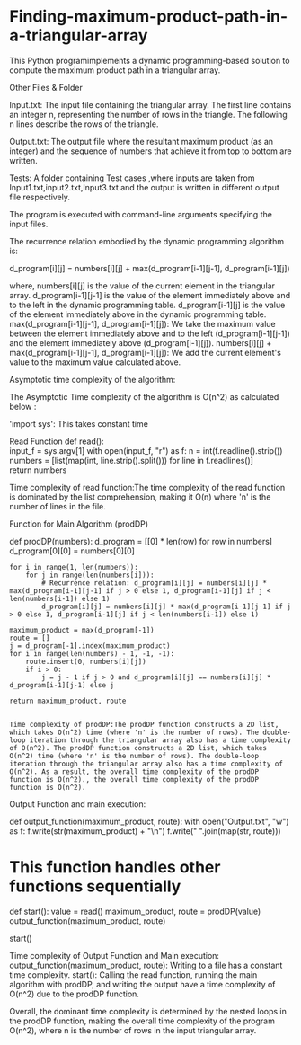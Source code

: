 # Finding-maximum-product-path-in-a-triangular-array
﻿This Python programimplements a dynamic programming-based solution to compute the maximum product path in a triangular array. 

 Other Files & Folder

Input.txt:  The input file containing the triangular array. The first line contains an integer n, representing the number of rows in the triangle. The following n lines describe the rows of the triangle.

Output.txt: The output file where the resultant maximum product (as an integer) and the sequence of numbers that achieve it from top to bottom are written.

Tests: A folder containing  Test cases ,where inputs are taken from Input1.txt,input2.txt,Input3.txt and the output is written in different output file respectively.

The program is executed with command-line arguments specifying the input files.


The recurrence relation embodied by the dynamic programming algorithm is:

d_program[i][j] = numbers[i][j] + max(d_program[i-1][j-1], d_program[i-1][j])

where,
numbers[i][j] is the value of the current element in the triangular array.
d_program[i-1][j-1] is the value of the element immediately above and to the left in the dynamic programming table.
d_program[i-1][j] is the value of the element immediately above in the dynamic programming table.
max(d_program[i-1][j-1], d_program[i-1][j]): We take the maximum value between the element immediately above and to the left (d_program[i-1][j-1]) and the element immediately above (d_program[i-1][j]).
numbers[i][j] + max(d_program[i-1][j-1], d_program[i-1][j]): We add the current element's value to the maximum value calculated above.

Asymptotic time complexity of the algorithm:

The Asymptotic Time complexity of the algorithm is O(n^2) as calculated below :

'import sys': This takes constant time

Read Function
def read():    
    input_f = sys.argv[1]
    with open(input_f, "r") as f:
        n = int(f.readline().strip()) 
        numbers = [list(map(int, line.strip().split())) for line in f.readlines()]  
        return numbers 

Time complexity of read function:The time complexity of the read function is dominated by the list comprehension, making it O(n) where 'n' is the number of lines in the file.

Function for Main Algorithm (prodDP) 

def prodDP(numbers):
    d_program = [[0] * len(row) for row in numbers]
    d_program[0][0] = numbers[0][0] 
    
    for i in range(1, len(numbers)):
        for j in range(len(numbers[i])):
            # Recurrence relation: d_program[i][j] = numbers[i][j] * max(d_program[i-1][j-1] if j > 0 else 1, d_program[i-1][j] if j < len(numbers[i-1]) else 1)
            d_program[i][j] = numbers[i][j] * max(d_program[i-1][j-1] if j > 0 else 1, d_program[i-1][j] if j < len(numbers[i-1]) else 1)
    
    maximum_product = max(d_program[-1])
    route = []
    j = d_program[-1].index(maximum_product)
    for i in range(len(numbers) - 1, -1, -1):
        route.insert(0, numbers[i][j])
        if i > 0:
            j = j - 1 if j > 0 and d_program[i][j] == numbers[i][j] * d_program[i-1][j-1] else j
    
    return maximum_product, route


    Time complexity of prodDP:The prodDP function constructs a 2D list, which takes O(n^2) time (where 'n' is the number of rows). The double-loop iteration through the triangular array also has a time complexity of O(n^2). The prodDP function constructs a 2D list, which takes O(n^2) time (where 'n' is the number of rows). The double-loop iteration through the triangular array also has a time complexity of O(n^2). As a result, the overall time complexity of the prodDP function is O(n^2)., the overall time complexity of the prodDP function is O(n^2).

Output Function and main execution:

def output_function(maximum_product, route):
    with open("Output.txt", "w") as f:
        f.write(str(maximum_product) + "\n")
        f.write(" ".join(map(str, route)))

# This function handles other functions sequentially 
def start():
    value = read()
    maximum_product, route = prodDP(value)
    output_function(maximum_product, route)

start()

Time complexity of Output Function and Main execution: output_function(maximum_product, route): Writing to a file has a constant time complexity.
start(): Calling the read function, running the main algorithm with prodDP, and writing the output have a time complexity of O(n^2) due to the prodDP function.

Overall, the dominant time complexity is determined by the nested loops in the prodDP function, making the overall time complexity of the program O(n^2), where n is the number of rows in the input triangular array.
